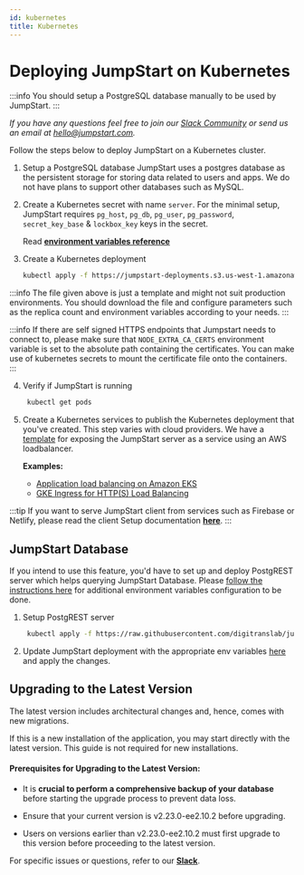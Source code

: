 ```yaml
---
id: kubernetes
title: Kubernetes
---
```


# Deploying JumpStart on Kubernetes

:::info
You should setup a PostgreSQL database manually to be used by JumpStart.
:::

*If you have any questions feel free to join our [Slack Community](https://jumpstart.com/slack) or send us an email at hello@jumpstart.com.*

Follow the steps below to deploy JumpStart on a Kubernetes cluster.

1. Setup a PostgreSQL database
   JumpStart uses a postgres database as the persistent storage for storing data related to users and apps. We do not have plans to support other databases such as MySQL.

2. Create a Kubernetes secret with name `server`. For the minimal setup, JumpStart requires `pg_host`, `pg_db`, `pg_user`, `pg_password`, `secret_key_base` & `lockbox_key` keys in the secret.

   Read **[environment variables reference](/docs/setup/env-vars)**

3. Create a Kubernetes deployment

   ```bash
   kubectl apply -f https://jumpstart-deployments.s3.us-west-1.amazonaws.com/kubernetes/deployment.yaml
   ```

:::info
The file given above is just a template and might not suit production environments. You should download the file and configure parameters such as the replica count and environment variables according to your needs.
:::

:::info
If there are self signed HTTPS endpoints that Jumpstart needs to connect to, please make sure that `NODE_EXTRA_CA_CERTS` environment variable is set to the absolute path containing the certificates. You can make use of kubernetes secrets to mount the certificate file onto the containers.
:::

4. Verify if JumpStart is running

   ```bash
    kubectl get pods
   ```

5. Create a Kubernetes services to publish the Kubernetes deployment that you've created. This step varies with cloud providers. We have a [template](https://jumpstart-deployments.s3.us-west-1.amazonaws.com/kubernetes/service.yaml) for exposing the JumpStart server as a service using an AWS loadbalancer.

   **Examples:**

   - [Application load balancing on Amazon EKS](https://docs.aws.amazon.com/eks/latest/userguide/alb-ingress.html)
   - [GKE Ingress for HTTP(S) Load Balancing](https://cloud.google.com/kubernetes-engine/docs/concepts/ingress)

:::tip
If you want to serve JumpStart client from services such as Firebase or Netlify, please read the client Setup documentation **[here](/docs/setup/client)**.
:::

## JumpStart Database

If you intend to use this feature, you'd have to set up and deploy PostgREST server which helps querying JumpStart Database. Please [follow the instructions here](/docs/setup/env-vars/#enable-jumpstart-database--optional-) for additional environment variables configuration to be done.

1. Setup PostgREST server

   ```bash
    kubectl apply -f https://raw.githubusercontent.com/digitranslab/jumpstart/main/deploy/kubernetes/postgrest.yaml
   ```

2. Update JumpStart deployment with the appropriate env variables [here](https://jumpstart-deployments.s3.us-west-1.amazonaws.com/kubernetes/deployment.yaml) and apply the changes.

## Upgrading to the Latest Version

The latest version includes architectural changes and, hence, comes with new migrations.

If this is a new installation of the application, you may start directly with the latest version. This guide is not required for new installations.

#### Prerequisites for Upgrading to the Latest Version:

- It is **crucial to perform a comprehensive backup of your database** before starting the upgrade process to prevent data loss.

- Ensure that your current version is v2.23.0-ee2.10.2 before upgrading. 

- Users on versions earlier than v2.23.0-ee2.10.2 must first upgrade to this version before proceeding to the latest version.

For specific issues or questions, refer to our **[Slack](https://jumpstart.slack.com/join/shared_invite/zt-25438diev-mJ6LIZpJevG0LXCEcL0NhQ#)**.